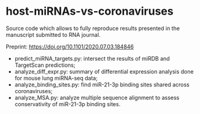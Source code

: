 # host-miRNAs-vs-coronaviruses

Source code which allows to fully reproduce results presented in the manuscript submitted to RNA journal.

Preprint: https://doi.org/10.1101/2020.07.03.184846

- predict_miRNA_targets.py: intersect the results of miRDB and TargetScan predictions;
- analyze_diff_expr.py: summary of differential expression analysis done for mouse lung miRNA-seq data;
- analyze_binding_sites.py: find miR-21-3p binding sites shared across coronaviruses;
- analyze_MSA.py: analyze multiple sequence alignment to assess conservativity of miR-21-3p binding sites.
